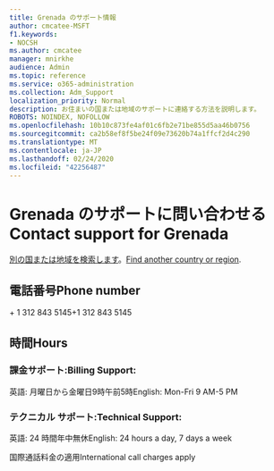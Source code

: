 ```yaml
---
title: Grenada のサポート情報
author: cmcatee-MSFT
f1.keywords:
- NOCSH
ms.author: cmcatee
manager: mnirkhe
audience: Admin
ms.topic: reference
ms.service: o365-administration
ms.collection: Adm_Support
localization_priority: Normal
description: お住まいの国または地域のサポートに連絡する方法を説明します。
ROBOTS: NOINDEX, NOFOLLOW
ms.openlocfilehash: 10b10c873fe4af01c6fb2e71be855d5aa46b0756
ms.sourcegitcommit: ca2b58ef8f5be24f09e73620b74a1ffcf2d4c290
ms.translationtype: MT
ms.contentlocale: ja-JP
ms.lasthandoff: 02/24/2020
ms.locfileid: "42256487"
---
```

# <a name="contact-support-for-grenada"></a><span data-ttu-id="68f05-103">Grenada のサポートに問い合わせる</span><span class="sxs-lookup"><span data-stu-id="68f05-103">Contact support for Grenada</span></span>

<span data-ttu-id="68f05-104">[別の国または地域を検索します](../contact-support-for-business-products.md)。</span><span class="sxs-lookup"><span data-stu-id="68f05-104">[Find another country or region](../contact-support-for-business-products.md).</span></span>

## <a name="phone-number"></a><span data-ttu-id="68f05-105">電話番号</span><span class="sxs-lookup"><span data-stu-id="68f05-105">Phone number</span></span>
<span data-ttu-id="68f05-106">+ 1 312 843 5145</span><span class="sxs-lookup"><span data-stu-id="68f05-106">+1 312 843 5145</span></span>

## <a name="hours"></a><span data-ttu-id="68f05-107">時間</span><span class="sxs-lookup"><span data-stu-id="68f05-107">Hours</span></span>
### <a name="billing-support"></a><span data-ttu-id="68f05-108">課金サポート:</span><span class="sxs-lookup"><span data-stu-id="68f05-108">Billing Support:</span></span>

<span data-ttu-id="68f05-109">英語: 月曜日から金曜日9時午前5時</span><span class="sxs-lookup"><span data-stu-id="68f05-109">English: Mon-Fri 9 AM-5 PM</span></span>

### <a name="technical-support"></a><span data-ttu-id="68f05-110">テクニカル サポート:</span><span class="sxs-lookup"><span data-stu-id="68f05-110">Technical Support:</span></span>

<span data-ttu-id="68f05-111">英語: 24 時間年中無休</span><span class="sxs-lookup"><span data-stu-id="68f05-111">English: 24 hours a day, 7 days a week</span></span>

<span data-ttu-id="68f05-112">国際通話料金の適用</span><span class="sxs-lookup"><span data-stu-id="68f05-112">International call charges apply</span></span>